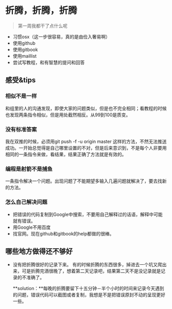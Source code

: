 # 折腾，折腾，折腾
> 第一周我都干了点什么呢

- 习惯osx（这一步很容易，真的是由俭入奢易啊）
- 使用github
- 使用gitbook
- 使用maillist
- 尝试写教程，和有智慧的提问和回答

## 感受&tips
### 相似不是一样
和组里的人的沟通发现，即使大家的问题类似，但是也不完全相同；看教程的时候也发现两条指令相似，但是用处截然相反。从99到100是质变。

### 没有标准答案
我在双推的时候，必须用git push -f -u origin master 这样的方法，不然无法推送成功。一开始总觉得是自己哪里设置的不对，但是后来意识到，不是每个人非要用相同的一条指令来做，看结果，结果正确了方法就是有效的。

### 编程是射箭不是捕鱼
一条指令解决一个问题。出现问题了不能期望多输入几遍问题就解决了，要去找新的方法。

### 怎么自己解决问题
- 把错误的代码复制到Google中搜索，不要用自己解释过的话语，解释中可能就有错误。
- 用Google不用百度
- 找官网。现在github和gitbook的help都做的很棒。

## 哪些地方做得还不够好
- 没有把折腾很好的记录下来。
   有的时候折腾的东西很多，掉进去一个坑又爬出来，可是折腾完酒很晚了，想着第二天记录吧，结果第二天不是没记录就是记录的不准确了。
   
   **solution：**每晚的折腾要留下十五分钟－半个小时的时间来记录今天遇到的问题，错误代码可以截图或者复制，我想是不是把错误原封不动的呈现更好一些。